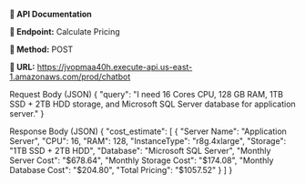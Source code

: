 **📌 API Documentation**

**📍 Endpoint:** Calculate Pricing

**📌 Method:** POST

**📌 URL:** https://jvopmaa40h.execute-api.us-east-1.amazonaws.com/prod/chatbot

Request Body (JSON)
{
 \"query\": \"I need 16 Cores CPU, 128 GB RAM, 1TB SSD + 2TB HDD storage, and Microsoft SQL Server database for application server.\"
}


Response Body (JSON)
{
"cost_estimate": [
 { 
"Server Name": "Application Server", 
"CPU": 16, 
"RAM": 128, 
"InstanceType": "r8g.4xlarge", 
"Storage": "1TB SSD + 2TB HDD", 
"Database": "Microsoft SQL Server", 
"Monthly Server Cost": "$678.64", 
"Monthly Storage Cost": "$174.08", 
"Monthly Database Cost": "$204.80", 
"Total Pricing": "$1057.52" 
} ]
}
